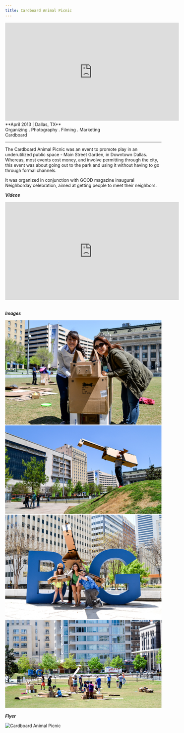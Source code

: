 ```yaml
---
title: Cardboard Animal Picnic
---
```

<div class="video-container">
<iframe width="560" height="315" src="https://www.youtube.com/embed/i5Cn3VBoT10" frameborder="0" allowfullscreen></iframe>
</div>
**April 2013 | Dallas, TX** <br>
Organizing . Photography . Filming . Marketing<br>
Cardboard <br>

---

The Cardboard Animal Picnic was an event to promote play in an underutilized public space - Main Street Garden, in Downtown Dallas. Whereas, most events cost money, and involve permitting through the city, this event was about going out to the park and using it without having to go through formal channels.

It was organized in conjunction with GOOD magazine inaugural Neighborday celebration, aimed at getting people to meet their neighbors.

***Videos***
<div class="video-container">
  <iframe width="560" height="315" src="https://www.youtube.com/embed/b9EX9ffNB34" frameborder="0" allowfullscreen></iframe>
</div>
<br>

***Images***
<br>

![Cardboard Animal Picnic](assets/img/work/cardboard-animal-picnic/cardboard-animal-picnic-2.jpg)
![Cardboard Animal Picnic](assets/img/work/cardboard-animal-picnic/cardboard-animal-picnic-3.jpg)
![Cardboard Animal Picnic](assets/img/work/cardboard-animal-picnic/cardboard-animal-picnic-4.jpg)
![Cardboard Animal Picnic](assets/img/work/cardboard-animal-picnic/cardboard-animal-picnic-5.jpg)
<br>

***Flyer***
<br>

![Cardboard Animal Picnic](assets/img/work/cardboard-animal-picnic/cardboard-animal-picnic-flyer.jpg)
